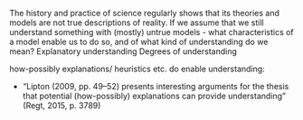 The history and practice of science regularly shows that its theories and models are not true descriptions of reality. If we assume that we still understand something with (mostly) untrue models - what characteristics of a model enable us to do so, and of what kind of understanding do we mean?
Explanatory understanding
Degrees of understanding


how-possibly explanations/ heuristics etc. do enable understanding:
- “Lipton (2009, pp. 49–52) presents interesting arguments for the thesis that potential (how-possibly) explanations can provide understanding” (Regt, 2015, p. 3789)